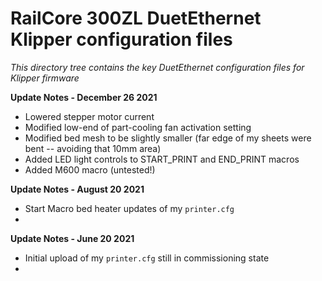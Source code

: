 # RailCore 300ZL DuetEthernet Klipper configuration files

*This directory tree contains the key DuetEthernet configuration files for Klipper firmware*

**Update Notes - December 26 2021**
- Lowered stepper motor current
- Modified low-end of part-cooling fan activation setting
- Modified bed mesh to be slightly smaller (far edge of my sheets were bent -- avoiding that 10mm area)
- Added LED light controls to START_PRINT and END_PRINT macros
- Added M600 macro (untested!)

**Update Notes - August 20 2021**
- Start Macro bed heater updates of my `printer.cfg`
- 
**Update Notes - June 20 2021**
- Initial upload of my `printer.cfg` still in commissioning state
-
